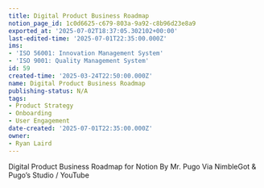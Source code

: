 ```yaml
---
title: Digital Product Business Roadmap
notion_page_id: 1c0d6625-c679-803a-9a92-c8b96d23e8a9
exported_at: '2025-07-02T18:37:05.302102+00:00'
last-edited-time: '2025-07-01T22:35:00.000Z'
ims:
- 'ISO 56001: Innovation Management System'
- 'ISO 9001: Quality Management System'
id: 59
created-time: '2025-03-24T22:50:00.000Z'
name: Digital Product Business Roadmap
publishing-status: N/A
tags:
- Product Strategy
- Onboarding
- User Engagement
date-created: '2025-07-01T22:35:00.000Z'
owner:
- Ryan Laird
---
```


<!-- Unsupported block type: image -->

<!-- Unsupported block type: child_database -->





<!-- Unsupported block type: image -->

<!-- Unsupported block type: child_database -->



<!-- Unsupported block type: callout -->



<!-- Unsupported block type: divider -->





<!-- Unsupported block type: synced_block -->

<!-- Unsupported block type: synced_block -->

<!-- Unsupported block type: synced_block -->



<!-- Unsupported block type: column_list -->





<!-- Unsupported block type: divider -->

Digital Product Business Roadmap for Notion By Mr. Pugo Via NimbleGot & Pugo’s Studio /  YouTube

